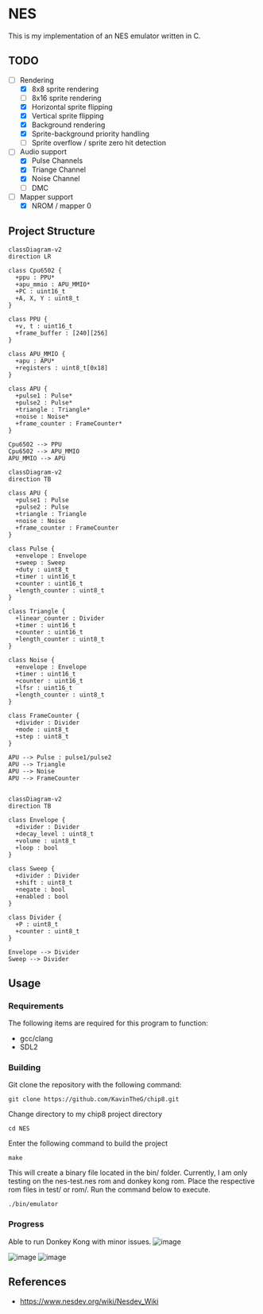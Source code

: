# NES

This is my implementation of an NES emulator written in C.

## TODO
- [ ] Rendering
  - [x] 8x8 sprite rendering
  - [ ] 8x16 sprite rendering
  - [x] Horizontal sprite flipping
  - [x] Vertical sprite flipping
  - [x] Background rendering
  - [x] Sprite-background priority handling
  - [ ] Sprite overflow / sprite zero hit detection
- [ ] Audio support
  - [x] Pulse Channels
  - [x] Triange Channel
  - [x] Noise Channel
  - [ ] DMC
- [ ] Mapper support
  - [x] NROM / mapper 0

## Project Structure

```mermaid
classDiagram-v2
direction LR

class Cpu6502 {
  +ppu : PPU*
  +apu_mmio : APU_MMIO*
  +PC : uint16_t
  +A, X, Y : uint8_t
}

class PPU {
  +v, t : uint16_t
  +frame_buffer : [240][256]
}

class APU_MMIO {
  +apu : APU*
  +registers : uint8_t[0x18]
}

class APU {
  +pulse1 : Pulse*
  +pulse2 : Pulse*
  +triangle : Triangle*
  +noise : Noise*
  +frame_counter : FrameCounter*
}

Cpu6502 --> PPU
Cpu6502 --> APU_MMIO
APU_MMIO --> APU
```

```mermaid
classDiagram-v2
direction TB

class APU {
  +pulse1 : Pulse
  +pulse2 : Pulse
  +triangle : Triangle
  +noise : Noise
  +frame_counter : FrameCounter
}

class Pulse {
  +envelope : Envelope
  +sweep : Sweep
  +duty : uint8_t
  +timer : uint16_t
  +counter : uint16_t
  +length_counter : uint8_t
}

class Triangle {
  +linear_counter : Divider
  +timer : uint16_t
  +counter : uint16_t
  +length_counter : uint8_t
}

class Noise {
  +envelope : Envelope
  +timer : uint16_t
  +counter : uint16_t
  +lfsr : uint16_t
  +length_counter : uint8_t
}

class FrameCounter {
  +divider : Divider
  +mode : uint8_t
  +step : uint8_t
}

APU --> Pulse : pulse1/pulse2
APU --> Triangle
APU --> Noise
APU --> FrameCounter


```

```mermaid
classDiagram-v2
direction TB

class Envelope {
  +divider : Divider
  +decay_level : uint8_t
  +volume : uint8_t
  +loop : bool
}

class Sweep {
  +divider : Divider
  +shift : uint8_t
  +negate : bool
  +enabled : bool
}

class Divider {
  +P : uint8_t
  +counter : uint8_t
}

Envelope --> Divider
Sweep --> Divider

```

## Usage

### Requirements
The following items are required for this program to function:

- gcc/clang
- SDL2 

### Building

Git clone the repository with the following command: 

```
git clone https://github.com/KavinTheG/chip8.git
```

Change directory to my chip8 project directory

```
cd NES
```

Enter the following command to build the project

```
make
```

This will create a binary file located in the bin/ folder. Currently, I am only testing on the nes-test.nes rom and donkey kong rom. Place the respective rom files in test/ or rom/. Run the command below to execute.

```
./bin/emulator
```

### Progress 
Able to run Donkey Kong with minor issues.
![image](https://github.com/user-attachments/assets/76d6df8b-2864-4093-95c5-c1831ef01364)

![image](https://github.com/user-attachments/assets/f319269c-a6a1-4a1e-a45f-04f62f8f5c8d)
![image](https://github.com/user-attachments/assets/7ee75dc4-60ea-4312-9314-5b9880a8fe90)


## References

- https://www.nesdev.org/wiki/Nesdev_Wiki
